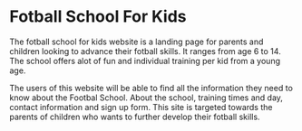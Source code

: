  # Fotball School For Kids 

The fotball school for kids website is a landing page for parents and children looking to advance their fotball skills. It ranges from age 6 to 14. 
The school offers alot of fun and individual training per kid from a young age. 

The users of this website will be able to find all the information they need to know about the Footbal School. About the school, training times and day, contact information and sign up form. 
This site is targeted towards the parents of children who wants to further develop their fotball skills. 